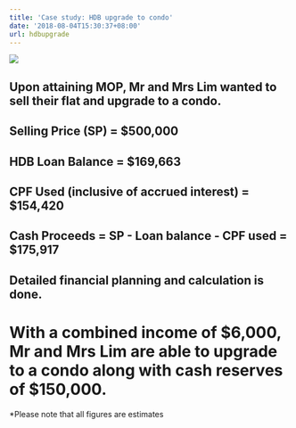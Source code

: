 ```yaml
---
title: 'Case study: HDB upgrade to condo'
date: '2018-08-04T15:30:37+08:00'
url: hdbupgrade
---
```

![](/img/new-piktochart_31692592.png)

## Upon attaining MOP, Mr and Mrs Lim wanted to sell their flat and upgrade to a condo.

## Selling Price (SP) = $500,000

## HDB Loan Balance = $169,663

## CPF Used (inclusive of accrued interest) = $154,420

## Cash Proceeds = SP - Loan balance - CPF used = $175,917

## Detailed financial planning and calculation is done.

# With a combined income of $6,000, Mr and Mrs Lim are able to upgrade to a condo along with cash reserves of $150,000. 

\*Please note that all figures are estimates
